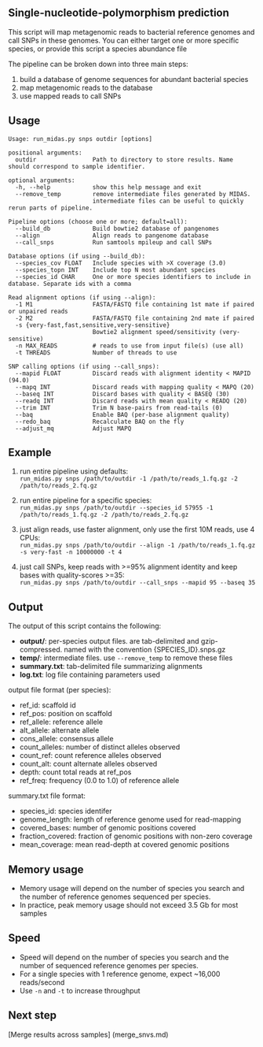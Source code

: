 ## Single-nucleotide-polymorphism prediction
This script will map metagenomic reads to bacterial reference genomes and call SNPs in these genomes. You can either target one or more specific species, or provide this script a species abundance file  

The pipeline can be broken down into three main steps:  
  1) build a database of genome sequences for abundant bacterial species  
  2) map metagenomic reads to the database  
  3) use mapped reads to call SNPs  


## Usage
```
Usage: run_midas.py snps outdir [options]

positional arguments:
  outdir                Path to directory to store results. Name should correspond to sample identifier.

optional arguments:
  -h, --help            show this help message and exit
  --remove_temp         remove intermediate files generated by MIDAS. 
                        intermediate files can be useful to quickly rerun parts of pipeline.

Pipeline options (choose one or more; default=all):
  --build_db            Build bowtie2 database of pangenomes
  --align               Align reads to pangenome database
  --call_snps           Run samtools mpileup and call SNPs

Database options (if using --build_db):
  --species_cov FLOAT   Include species with >X coverage (3.0)
  --species_topn INT    Include top N most abundant species
  --species_id CHAR     One or more species identifiers to include in database. Separate ids with a comma

Read alignment options (if using --align):
  -1 M1                 FASTA/FASTQ file containing 1st mate if paired or unpaired reads
  -2 M2                 FASTA/FASTQ file containing 2nd mate if paired
  -s {very-fast,fast,sensitive,very-sensitive}
                        Bowtie2 alignment speed/sensitivity (very-sensitive)
  -n MAX_READS          # reads to use from input file(s) (use all)
  -t THREADS            Number of threads to use

SNP calling options (if using --call_snps):
  --mapid FLOAT         Discard reads with alignment identity < MAPID (94.0)
  --mapq INT            Discard reads with mapping quality < MAPQ (20)
  --baseq INT           Discard bases with quality < BASEQ (30)
  --readq INT           Discard reads with mean quality < READQ (20)
  --trim INT            Trim N base-pairs from read-tails (0)
  --baq                 Enable BAQ (per-base alignment quality)
  --redo_baq            Recalculate BAQ on the fly
  --adjust_mq           Adjust MAPQ
```

## Example

1) run entire pipeline using defaults:  
`run_midas.py snps /path/to/outdir -1 /path/to/reads_1.fq.gz -2 /path/to/reads_2.fq.gz`
			
2) run entire pipeline for a specific species:  
`run_midas.py snps /path/to/outdir --species_id 57955 -1 /path/to/reads_1.fq.gz -2 /path/to/reads_2.fq.gz`

3) just align reads, use faster alignment, only use the first 10M reads, use 4 CPUs:  
`run_midas.py snps /path/to/outdir --align -1 /path/to/reads_1.fq.gz -s very-fast -n 10000000 -t 4`

4) just call SNPs, keep reads with >=95% alignment identity and keep bases with quality-scores >=35:  
`run_midas.py snps /path/to/outdir --call_snps --mapid 95 --baseq 35`

## Output

The output of this script contains the following: 
 
* **output/**: per-species output files. are tab-delimited and gzip-compressed. named with the convention {SPECIES_ID}.snps.gz  
* **temp/**: intermediate files. use `--remove_temp` to remove these files   
* **summary.txt**: tab-delimited file summarizing alignments  
* **log.txt**: log file containing parameters used    

output file format (per species):  

* ref_id: scaffold id  
* ref_pos: position on scaffold  
* ref_allele: reference allele  
* alt_allele: alternate allele  
* cons_allele: consensus allele  
* count_alleles: number of distinct alleles observed  
* count_ref: count reference alleles observed  
* count_alt: count alternate alleles observed  
* depth: count total reads at ref_pos  
* ref_freq: frequency (0.0 to 1.0) of reference allele 

summary.txt file format: 

* species_id: species identifer      
* genome_length: length of reference genome used for read-mapping   
* covered_bases: number of genomic positions covered   
* fraction_covered: fraction of genomic positions with non-zero coverage        
* mean_coverage: mean read-depth at covered genomic positions

## Memory usage  
* Memory usage will depend on the number of species you search and the number of reference genomes sequenced per species.
* In practice, peak memory usage should not exceed 3.5 Gb for most samples

## Speed
* Speed will depend on the number of species you search and the number of sequenced reference genomes per species.
* For a single species with 1 reference genome, expect ~16,000 reads/second
* Use `-n` and `-t` to increase throughput

## Next step
[Merge results across samples] (merge_snvs.md)